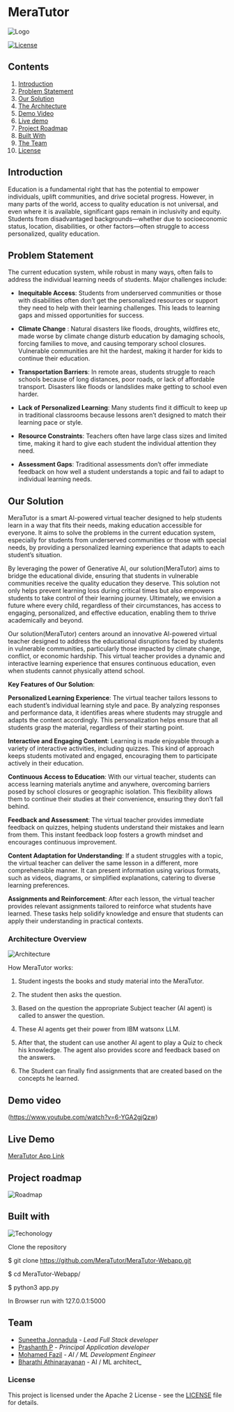 # MeraTutor

![Logo](./images/tutor.jpeg)

[![License](https://img.shields.io/badge/License-Apache2-blue.svg)](https://www.apache.org/licenses/LICENSE-2.0)

## Contents
1. [Introduction](#Introduction)
1. [Problem Statement](#Problem-Statement)
1. [Our Solution](#long-description)
1. [The Architecture](#architecture-overview)
1. [Demo Video](#demo-video)
1. [Live demo](#live-demo)
2. [Project Roadmap](#project-roadmap)
1. [Built With](#built-with)
1. [The Team](#team)
1. [License](#license)


## Introduction
Education is a fundamental right that has the potential to empower individuals, uplift communities, and drive societal progress. However, in many parts of the world, access to quality education is not universal, and even where it is available, significant gaps remain in inclusivity and equity. Students from disadvantaged backgrounds—whether due to socioeconomic status, location, disabilities, or other factors—often struggle to access personalized, quality education.


## Problem Statement

The current education system, while robust in many ways, often fails to address the individual learning needs of students. Major challenges include:

* **Inequitable Access**: Students from underserved communities or those with disabilities often don’t get the personalized resources or support they need to help with their learning challenges. This leads to learning gaps and missed opportunities for success.

* **Climate Change** : Natural disasters like floods, droughts, wildfires etc, made worse by climate change disturb education by damaging schools, forcing families to move, and causing temporary school closures. Vulnerable communities are hit the hardest, making it harder for kids to continue their education.

* **Transportation Barriers**: In remote areas, students struggle to reach schools because of long distances, poor roads, or lack of affordable transport. Disasters like floods or landslides make getting to school even harder.

* **Lack of Personalized Learning**: Many students find it difficult to keep up in traditional classrooms because lessons aren’t designed to match their learning pace or style.
    
* **Resource Constraints**: Teachers often have large class sizes and limited time, making it hard to give each student the individual attention they need.
    
* **Assessment Gaps**: Traditional assessments don’t offer immediate feedback on how well a student understands a topic and fail to adapt to individual learning needs.


## Our Solution

MeraTutor is a smart AI-powered virtual teacher designed to help students learn in a way that fits their needs, making education accessible for everyone. It aims to solve the problems in the current education system, especially for students from underserved communities or those with special needs, by providing a personalized learning experience that adapts to each student’s situation.

By leveraging the power of Generative AI, our solution(MeraTutor) aims to bridge the educational divide, ensuring that students in vulnerable communities receive the quality education they deserve. This solution not only helps prevent learning loss during critical times but also empowers students to take control of their learning journey. Ultimately, we envision a future where every child, regardless of their circumstances, has access to engaging, personalized, and effective education, enabling them to thrive academically and beyond.

Our solution(MeraTutor) centers around an innovative AI-powered virtual teacher designed to address the educational disruptions faced by students in vulnerable communities, particularly those impacted by climate change, conflict, or economic hardship. This virtual teacher provides a dynamic and interactive learning experience that ensures continuous education, even when students cannot physically attend school.

**Key Features of Our Solution**:

**Personalized Learning Experience**: The virtual teacher tailors lessons to each student’s individual learning style and pace. By analyzing responses and performance data, it identifies areas where students may struggle and adapts the content accordingly. This personalization helps ensure that all students grasp the material, regardless of their starting point.

**Interactive and Engaging Content**: Learning is made enjoyable through a variety of interactive activities, including quizzes. This kind of approach keeps students motivated and engaged, encouraging them to participate actively in their education.

**Continuous Access to Education**: With our virtual teacher, students can access learning materials anytime and anywhere, overcoming barriers posed by school closures or geographic isolation. This flexibility allows them to continue their studies at their convenience, ensuring they don’t fall behind.

**Feedback and Assessment**: The virtual teacher provides immediate feedback on quizzes, helping students understand their mistakes and learn from them. This instant feedback loop fosters a growth mindset and encourages continuous improvement.

**Content Adaptation for Understanding**: If a student struggles with a topic, the virtual teacher can deliver the same lesson in a different, more comprehensible manner. It can present information using various formats, such as videos, diagrams, or simplified explanations, catering to diverse learning preferences.

**Assignments and Reinforcement**: After each lesson, the virtual teacher provides relevant assignments tailored to reinforce what students have learned. These tasks help solidify knowledge and ensure that students can apply their understanding in practical contexts.


### Architecture Overview

![Architecture](./images/arch.jpeg)

How MeraTutor works:

1. Student ingests the books and study material into the MeraTutor. 

2. The student then asks the question.

3. Based on the question the appropriate Subject teacher (AI agent) is called to answer the question. 

4. These AI agents get their power from IBM watsonx LLM.

5. After that, the student can use another AI agent to play a Quiz to check his knowledge. The agent also provides score and feedback based on the answers.

6. The Student can finally find assignments that are created based on the concepts he learned.


## Demo video
(https://www.youtube.com/watch?v=6-YGA2gjQzw)


## Live Demo
[MeraTutor App Link](https://meratutorai.pythonanywhere.com/)


## Project roadmap
![Roadmap](./images/Roadmap.jpeg)


## Built with
![Techonology](./images/arch1.jpeg)


Clone the repository

$ git clone https://github.com/MeraTutor/MeraTutor-Webapp.git

$ cd MeraTutor-Webapp/

$ python3 app.py 

In Browser run with 127.0.0.1:5000

## Team

- [Suneetha Jonnadula](https://github.com/Sunivihaan) - _Lead Full Stack developer_
- [Prashanth P](https://github.com/Prashanthp) - _Principal Application developer_
- [Mohamed Fazil](https://github.com/Fazil-24) - _AI / ML Development Engineer_
- [Bharathi Athinarayanan](https://github.com/rathisoft) - AI / ML architect_ 

### License
This project is licensed under the Apache 2 License - see the [LICENSE](LICENSE) file for details.


